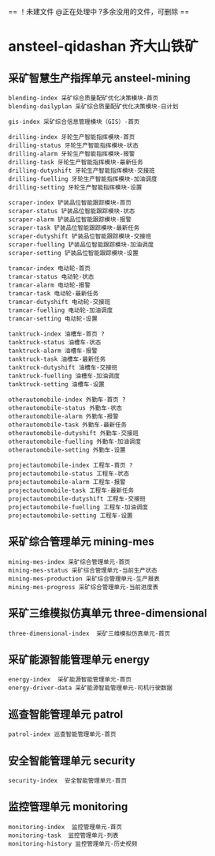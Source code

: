 == ！未建文件 @正在处理中 ?多余没用的文件，可删除 ==
# ansteel-qidashan 齐大山铁矿

## 采矿智慧生产指挥单元 ansteel-mining

```
blending-index 采矿综合质量配矿优化决策模块-首页
blending-dailyplan 采矿综合质量配矿优化决策模块-日计划
```

```
gis-index 采矿综合信息管理模块（GIS）-首页
```

```
drilling-index 牙轮生产智能指挥模块-首页
drilling-status 牙轮生产智能指挥模块-状态
drilling-alarm 牙轮生产智能指挥模块-报警
drilling-task 牙轮生产智能指挥模块-最新任务
drilling-dutyshift 牙轮生产智能指挥模块-交接班
drilling-fuelling 牙轮生产智能指挥模块-加油调度
drilling-setting 牙轮生产智能指挥模块-设置
```

```
scraper-index 铲装品位智能跟踪模块-首页
scraper-status 铲装品位智能跟踪模块-状态
scraper-alarm 铲装品位智能跟踪模块-报警
scraper-task 铲装品位智能跟踪模块-最新任务
scraper-dutyshift 铲装品位智能跟踪模块-交接班
scraper-fuelling 铲装品位智能跟踪模块-加油调度
scraper-setting 铲装品位智能跟踪模块-设置
```

```
tramcar-index 电动轮-首页
tramcar-status 电动轮-状态
tramcar-alarm 电动轮-报警
tramcar-task 电动轮-最新任务
tramcar-dutyshift 电动轮-交接班
tramcar-fuelling 电动轮-加油调度
tramcar-setting 电动轮-设置
```

```
tanktruck-index 油槽车-首页 ?
tanktruck-status 油槽车-状态
tanktruck-alarm 油槽车-报警
tanktruck-task 油槽车-最新任务
tanktruck-dutyshift 油槽车-交接班
tanktruck-fuelling 油槽车-加油调度
tanktruck-setting 油槽车-设置
```

```
otherautomobile-index 外勤车-首页 ?
otherautomobile-status 外勤车-状态
otherautomobile-alarm 外勤车-报警
otherautomobile-task 外勤车-最新任务
otherautomobile-dutyshift 外勤车-交接班
otherautomobile-fuelling 外勤车-加油调度
otherautomobile-setting 外勤车-设置
```

```
projectautomobile-index 工程车-首页 ?
projectautomobile-status 工程车-状态
projectautomobile-alarm 工程车-报警
projectautomobile-task 工程车-最新任务
projectautomobile-dutyshift 工程车-交接班
projectautomobile-fuelling 工程车-加油调度
projectautomobile-setting 工程车-设置
```

## 采矿综合管理单元 mining-mes
```
mining-mes-index 采矿综合管理单元-首页
mining-mes-status 采矿综合管理单元-当前生产状态
mining-mes-production 采矿综合管理单元-生产报表
mining-mes-progress 采矿综合管理单元-当前进度表
```
## 采矿三维模拟仿真单元 three-dimensional
```
three-dimensional-index  采矿三维模拟仿真单元-首页
```

## 采矿能源智能管理单元  energy
```
energy-index  采矿能源智能管理单元-首页
energy-driver-data 采矿能源智能管理单元-司机行驶数据
```
## 巡查智能管理单元 patrol
```
patrol-index 巡查智能管理单元-首页
```

## 安全智能管理单元 security
```
security-index  安全智能管理单元-首页
```

## 监控管理单元  monitoring

```
monitoring-index  监控管理单元-首页
monitoring-task  监控管理单元-列表
monitoring-history 监控管理单元-历史视频
```

